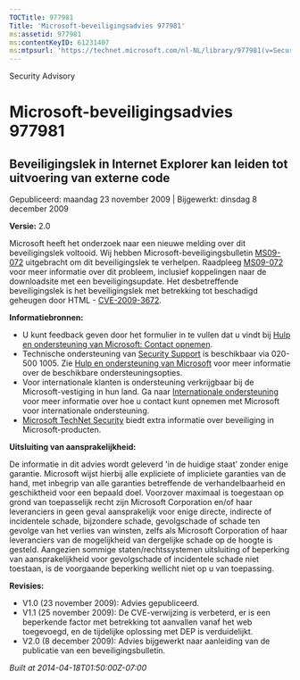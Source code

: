 ```yaml
---
TOCTitle: 977981
Title: 'Microsoft-beveiligingsadvies 977981'
ms:assetid: 977981
ms:contentKeyID: 61231407
ms:mtpsurl: 'https://technet.microsoft.com/nl-NL/library/977981(v=Security.10)'
---
```


Security Advisory

Microsoft-beveiligingsadvies 977981
===================================

Beveiligingslek in Internet Explorer kan leiden tot uitvoering van externe code
-------------------------------------------------------------------------------

Gepubliceerd: maandag 23 november 2009 | Bijgewerkt: dinsdag 8 december 2009

**Versie:** 2.0

Microsoft heeft het onderzoek naar een nieuwe melding over dit beveiligingslek voltooid. Wij hebben Microsoft-beveiligingsbulletin [MS09-072](http://technet.microsoft.com/security/bulletin/ms09-072) uitgebracht om dit beveiligingslek te verhelpen. Raadpleeg [MS09-072](http://technet.microsoft.com/security/bulletin/ms09-072) voor meer informatie over dit probleem, inclusief koppelingen naar de downloadsite met een beveiligingsupdate. Het desbetreffende beveiligingslek is het beveiligingslek met betrekking tot beschadigd geheugen door HTML - [CVE-2009-3672](http://www.cve.mitre.org/cgi-bin/cvename.cgi?name=cve-2009-3672).

**Informatiebronnen:**

-   U kunt feedback geven door het formulier in te vullen dat u vindt bij [Hulp en ondersteuning van Microsoft: Contact opnemen](https://support.microsoft.com/common/survey.aspx?scid=sw;en;1257&amp;showpage=1&amp;ws=technet&amp;sd=tech).
-   Technische ondersteuning van [Security Support](http://support.microsoft.com/?ln=nl) is beschikbaar via 020-500 1005. Zie [Hulp en ondersteuning van Microsoft](http://support.microsoft.com/) voor meer informatie over de beschikbare ondersteuningsopties.
-   Voor internationale klanten is ondersteuning verkrijgbaar bij de Microsoft-vestiging in hun land. Ga naar [Internationale ondersteuning](http://go.microsoft.com/fwlink/?linkid=21155) voor meer informatie over hoe u contact kunt opnemen met Microsoft voor internationale ondersteuning.
-   [Microsoft TechNet Security](http://go.microsoft.com/fwlink/?linkid=21132) biedt extra informatie over beveiliging in Microsoft-producten.

**Uitsluiting van aansprakelijkheid:**

De informatie in dit advies wordt geleverd 'in de huidige staat' zonder enige garantie. Microsoft wijst hierbij alle expliciete of impliciete garanties van de hand, met inbegrip van alle garanties betreffende de verhandelbaarheid en geschiktheid voor een bepaald doel. Voorzover maximaal is toegestaan op grond van toepasselijk recht zijn Microsoft Corporation en/of haar leveranciers in geen geval aansprakelijk voor enige directe, indirecte of incidentele schade, bijzondere schade, gevolgschade of schade ten gevolge van het verlies van winsten, zelfs als Microsoft Corporation of haar leveranciers van de mogelijkheid van dergelijke schade op de hoogte is gesteld. Aangezien sommige staten/rechtssystemen uitsluiting of beperking van aansprakelijkheid voor gevolgschade of incidentele schade niet toestaan, is de voorgaande beperking wellicht niet op u van toepassing.

**Revisies:**

-   V1.0 (23 november 2009): Advies gepubliceerd.
-   V1.1 (25 november 2009): De CVE-verwijzing is verbeterd, er is een beperkende factor met betrekking tot aanvallen vanaf het web toegevoegd, en de tijdelijke oplossing met DEP is verduidelijkt.
-   V2.0 (8 december 2009): Advies bijgewerkt naar aanleiding van de publicatie van een beveiligingsbulletin.

*Built at 2014-04-18T01:50:00Z-07:00*
